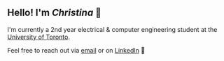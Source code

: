 <!---
endothermiic/endothermiic is a ✨ special ✨ repository because its `README.md` (this file) appears on your GitHub profile.
You can click the Preview link to take a look at your changes.
--->
## Hello! I'm *Christina* 🌻 

I'm currently a 2nd year electrical & computer engineering student at the [University of Toronto](https://www.utoronto.ca/). 

<!--### 💡 Skills:
* Languages: C/C++, Python, MATLAB
* Frameworks: Pytorch, TensorFlow 
* Web Development: HTML, CSS, JavaScript

### 🚀 Projects: 
* Section in progress--->


Feel free to reach out via [email](mailto:christina.pizzonia@mail.utoronto.ca) or on [LinkedIn](https://www.linkedin.com/in/christina-pizzonia-05ab1a14a/) 📝
